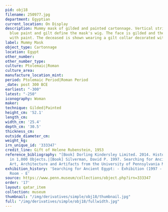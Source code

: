 ```yaml
---
pid: obj18
filename: 250977.jpg
department: Egyptian
current_location: On Display
description: Mummy mask of gilded and painted cartonnage. Vertical stripes of dark
  blue paint and gilt define the mask's wig. The face is gilded and the eyes are elaborated
  with paint. The deceased is shown wearing a gilt collar decorated with raised decorations.
label: Mummy Mask
object_type: Cartonnage
location: Egypt
other_number:
other_number_type:
culture: Ptolemaic|Roman
culture_area:
manufacture_location_mint:
period: Ptolemaic Period|Roman Period
_date: post 300 BCE
earliest: "-300"
latest: "-250"
iconography: Woman
maker:
technique: Gilded|Painted
height_cm: '52.1'
length_cm:
width_cm: '25.4'
depth_cm: '30.5'
thickness_cm:
outside_diameter_cm:
weight_kg:
irn_unique_id: '333347'
credit_line: Gift of Helene Rubenstein, 1953
reference_bibliography: "[Book] Dorling Kindersley Limited. 2014. History of the World
  in 1,000 Objects.|[Book] Silverman, David P. 1997. Searching for Ancient Egypt:
  Art, Architecture and Artifacts from the University of Pennsylvania Museum."
exhibition_history: 'Searching for Ancient Egypt: - Exhibition (1997 - 1997)|Mummy
  Room - E'
source: https://www.penn.museum/collections/object.php?irn=333347
order: '17'
layout: qatar_item
collection: museum
thumbnail: "/img/derivatives/simple/obj18/thumbnail.jpg"
full: "/img/derivatives/simple/obj18/fullwidth.jpg"
---
```

